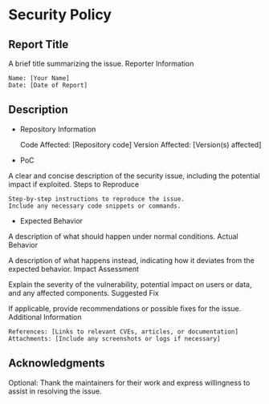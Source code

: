 # Security Policy

## Report Title

A brief title summarizing the issue.
Reporter Information

    Name: [Your Name]
    Date: [Date of Report] 

## Description

- Repository Information

    Code Affected: [Repository code]
    Version Affected: [Version(s) affected]

- PoC

A clear and concise description of the security issue, including the potential impact if exploited.
Steps to Reproduce

    Step-by-step instructions to reproduce the issue.
    Include any necessary code snippets or commands.

- Expected Behavior

A description of what should happen under normal conditions.
Actual Behavior

A description of what happens instead, indicating how it deviates from the expected behavior.
Impact Assessment

Explain the severity of the vulnerability, potential impact on users or data, and any affected components.
Suggested Fix

If applicable, provide recommendations or possible fixes for the issue.
Additional Information

    References: [Links to relevant CVEs, articles, or documentation]
    Attachments: [Include any screenshots or logs if necessary]

## Acknowledgments

Optional: Thank the maintainers for their work and express willingness to assist in resolving the issue.
